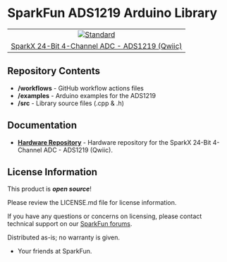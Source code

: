SparkFun ADS1219 Arduino Library 
========================================

<table class="table table-hover table-striped table-bordered">
    <tr align="center">
        <td><a href="https://www.sparkfun.com/products/23455"><img src="" alt="Standard"></a></td>
    </tr>
    <tr align="center">
        <td><a href="https://www.sparkfun.com/products/23455">SparkX 24-Bit 4-Channel ADC - ADS1219 (Qwiic)</a></td>
    </tr>
</table>

Repository Contents
-------------------

* **/workflows** - GitHub workflow actions files
* **/examples** - Arduino examples for the ADS1219
* **/src** - Library source files (.cpp & .h)

Documentation
--------------
* **[Hardware Repository](https://github.com/sparkfunX/SparkX_ADC_ADS1219)** - Hardware repository for the SparkX 24-Bit 4-Channel ADC - ADS1219 (Qwiic).

License Information
-------------------

This product is _**open source**_! 

Please review the LICENSE.md file for license information. 

If you have any questions or concerns on licensing, please contact technical support on our [SparkFun forums](https://forum.sparkfun.com/viewforum.php?f=152).

Distributed as-is; no warranty is given.

- Your friends at SparkFun.
